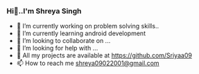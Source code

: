 ### Hi👋..I'm Shreya Singh


- 🔭 I’m currently working on problem solving skills..
- 🌱 I’m currently learning android development
- 👯 I’m looking to collaborate on ...
- 🤔 I’m looking for help with ...
- 💬 All my projects are available at https://github.com/Sriyaa09
- 📫 How to reach me shreya09022001@gmail.com




